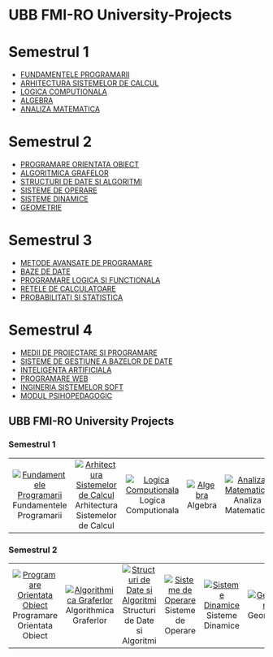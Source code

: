 # UBB FMI-RO University-Projects
# Semestrul 1
- [FUNDAMENTELE PROGRAMARII](https://github.com/Razvanix445/UBB-FMI/tree/main/S1-Fundamentals-of-Programming)
- [ARHITECTURA SISTEMELOR DE CALCUL](https://github.com/Razvanix445/UBB-FMI/tree/main/S1-Computer-Systems-Architecture)
- [LOGICA COMPUTIONALA](https://github.com/Razvanix445/UBB-FMI/tree/main/S1-Computational-Logic)
- [ALGEBRA](https://github.com/Razvanix445/UBB-FMI/tree/main/S1-Algebra)
- [ANALIZA MATEMATICA](https://github.com/Razvanix445/UBB-FMI/tree/main/S1-Mathematical-Analysis)

# Semestrul 2
- [PROGRAMARE ORIENTATA OBIECT](https://github.com/Razvanix445/UBB-FMI/tree/main/S2-Object-Oriented-Programming)
- [ALGORITMICA GRAFELOR](https://github.com/Razvanix445/UBB-FMI/tree/main/S2-Graph-Algorithms)
- [STRUCTURI DE DATE SI ALGORITMI](https://github.com/Razvanix445/UBB-FMI/tree/main/S2-Data-Structures-and-Algorithms)
- [SISTEME DE OPERARE](https://github.com/Razvanix445/UBB-FMI/tree/main/S2-Operating-Systems)
- [SISTEME DINAMICE](https://github.com/Razvanix445/UBB-FMI/tree/main/S2-Dynamical-Systems)
- [GEOMETRIE](https://github.com/Razvanix445/UBB-FMI/tree/main/S2-Geometry)

# Semestrul 3
- [METODE AVANSATE DE PROGRAMARE](https://github.com/Razvanix445/UBB-FMI/tree/main/S3-Advanced-Methods-of-Programming)
- [BAZE DE DATE](https://github.com/Razvanix445/UBB-FMI/tree/main/S3-Databases)
- [PROGRAMARE LOGICA SI FUNCTIONALA](https://github.com/Razvanix445/UBB-FMI/tree/main/S3-Logic-and-Functional-Programming)
- [RETELE DE CALCULATOARE](https://github.com/Razvanix445/UBB-FMI/tree/main/S3-Computer-Networks)
- [PROBABILITATI SI STATISTICA](https://github.com/Razvanix445/UBB-FMI/tree/main/S3-Probabilities-and-Statistics)

# Semestrul 4
- [MEDII DE PROIECTARE SI PROGRAMARE](https://github.com/Razvanix445/S4-Systems-for-Design-and-Impl)
- [SISTEME DE GESTIUNE A BAZELOR DE DATE](https://github.com/Razvanix445/S4-Database-Management-Systems)
- [INTELIGENTA ARTIFICIALA](https://github.com/Razvanix445/S4-Artificial-Intelligence)
- [PROGRAMARE WEB](https://github.com/Razvanix445/S4-Web-Programming)
- [INGINERIA SISTEMELOR SOFT](https://github.com/Razvanix445/S4-Software-Systems-Engineering)
- [MODUL PSIHOPEDAGOGIC](https://github.com/Razvanix445/S4-PsychoPedagogical-Module)


## UBB FMI-RO University Projects

### Semestrul 1
<table>
  <tr>
    <td align="center" width="150">
      <a href="https://example.com/fundamentele-programarii">
        <img src="https://via.placeholder.com/100?text=Fundamentele+Programarii" alt="Fundamentele Programarii" />
      </a>
      <br>Fundamentele Programarii
    </td>
    <td align="center" width="150">
      <a href="https://example.com/arhitectura-sistemelor-de-calcul">
        <img src="https://via.placeholder.com/100?text=Arhitectura+Sistemelor+de+Calcul" alt="Arhitectura Sistemelor de Calcul" />
      </a>
      <br>Arhitectura Sistemelor de Calcul
    </td>
    <td align="center" width="150">
      <a href="https://example.com/logica-computionala">
        <img src="https://via.placeholder.com/100?text=Logica+Computionala" alt="Logica Computionala" />
      </a>
      <br>Logica Computionala
    </td>
    <td align="center" width="150">
      <a href="https://example.com/algebra">
        <img src="https://via.placeholder.com/100?text=Algebra" alt="Algebra" />
      </a>
      <br>Algebra
    </td>
    <td align="center" width="150">
      <a href="https://example.com/analiza-matematica">
        <img src="https://via.placeholder.com/100?text=Analiza+Matematica" alt="Analiza Matematica" />
      </a>
      <br>Analiza Matematica
    </td>
  </tr>
</table>

### Semestrul 2
<table>
  <tr>
    <td align="center" width="150">
      <a href="https://example.com/programare-orientata-obiect">
        <img src="https://via.placeholder.com/100?text=Programare+Orientata+Obiect" alt="Programare Orientata Obiect" />
      </a>
      <br>Programare Orientata Obiect
    </td>
    <td align="center" width="150">
      <a href="https://example.com/algorithmica-graferlor">
        <img src="https://via.placeholder.com/100?text=Algorithmica+Graferlor" alt="Algorithmica Graferlor" />
      </a>
      <br>Algorithmica Graferlor
    </td>
    <td align="center" width="150">
      <a href="https://example.com/structuri-de-date-si-algoritmi">
        <img src="https://via.placeholder.com/100?text=Structuri+de+Date+si+Algoritmi" alt="Structuri de Date si Algoritmi" />
      </a>
      <br>Structuri de Date si Algoritmi
    </td>
    <td align="center" width="150">
      <a href="https://example.com/sisteme-de-operare">
        <img src="https://via.placeholder.com/100?text=Sisteme+de+Operare" alt="Sisteme de Operare" />
      </a>
      <br>Sisteme de Operare
    </td>
    <td align="center" width="150">
      <a href="https://example.com/sisteme-dinamice">
        <img src="https://via.placeholder.com/100?text=Sisteme+Dinamice" alt="Sisteme Dinamice" />
      </a>
      <br>Sisteme Dinamice
    </td>
    <td align="center" width="150">
      <a href="https://example.com/geometrie">
        <img src="https://via.placeholder.com/100?text=Geometrie" alt="Geometrie" />
      </a>
      <br>Geometrie
    </td>
  </tr>
</table>
